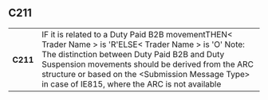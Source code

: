 ## C211
<table>
 <tr>
  <th>
   C211
  </th>
  <td>
   IF it is related to a Duty Paid B2B movementTHEN&lt; Trader Name &gt; is 'R'ELSE&lt; Trader Name &gt; is 'O' Note: The distinction between Duty Paid B2B and Duty Suspension movements should be derived from the ARC structure or based on the &lt;Submission Message Type&gt; in case of IE815, where the ARC is not available
  </td>
 </tr>
</table>
